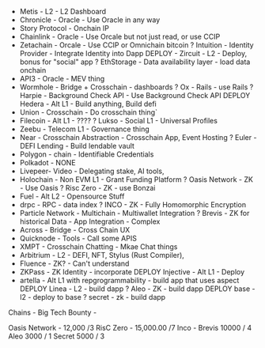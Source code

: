 * Metis - L2 - L2 Dashboard
* Chronicle - Oracle - Use Oracle in any way
* Story Protocol - Onchain IP
* Chainlink - Oracle - Use Orcale but not just read, or use CCIP
* Zetachain - Orcale - Use CCIP or Omnichain bitcoin
? Intuition - Identity Provider - Integrate Identity into Dapp
DEPLOY - Zircuit - L2 - Deploy, bonus for "social" app
? EthStorage - Data availability layer - load data onchain
* API3 - Oracle - MEV thing
* Wormhole - Bridge + Crosschain - dashboards
? Ox - Rails - use Rails
? Harpie - Background Check API - Use Background Check API
DEPLOY Hedera - Alt L1 - Build anything, Build defi 
* Union - Crosschain - Do crosschain thing`
* Filecoin - Alt L1 - ????
? Lukso - Social L1 - Universal Profiles
* Zeebu - Telecom L1 - Governance thing
* Near - Crosschain Abstraction - Crosschain App, Event Hosting
? Euler - DEFI Lending - Build lendable vault
* Polygon - chain - Identifiable Credentials 
* Polkadot - NONE
* Livepeer- Video - Delegating stake, AI tools, 
* Holochain - Non EVM L1  - Grant Funding Platform
? Oasis Network - ZK - Use Oasis 
? Risc Zero - ZK - use Bonzai
* Fuel - Alt L2 - Opensource Stuff
* drpc - RPC - data index
? INCO - ZK - Fully Homomorphic Encryption
* Particle Network - Multichain - Multiwallet Integration
? Brevis - ZK for historical Data - App Integration - Complex
* Across - Bridge - Cross Chain UX
* Quicknode - Tools - Call some APIS
* XMPT - Crosschain Chatting - Mkae Chat things
* Arbitrium - L2  - DEFI, NFT, Stylus (Rust Compiler), 
* Fluence - ZK? - Can't understand
* ZKPass - ZK Identity - incorporate
DEPLOY Injective - Alt L1 - Deploy
* artella - Alt L1 with repgrogrammability - build app that uses aspect
DEPLOY Linea - L2 - build dapp
? Aleo - ZK - build dapp
DEPLOY base - l2 - deploy to base 
? secret - zk - build dapp
 
Chains - 
Big Tech Bounty - 

Oasis Network - 12,000 /3 
RisC Zero - 15,000.00 /7 
Inco - 
Brevis 10000 / 4
Aleo 3000 / 1
Secret 5000 / 3
